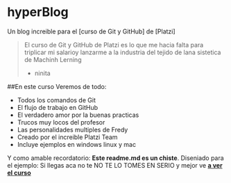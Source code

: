 # hyperBlog
Un blog increible para el [curso de Git y GitHub] de  [Platzi]
>El curso de Git y GitHub de Platzi es lo  que me hacia  falta para triplicar mi salarioy lanzarme a la industria del tejido de lana sistetica de Machinh Lerning 
> - ninita

##En  este curso Veremos de todo:
* Todos los comandos de Git
* El flujo de  trabajo  en GitHub
* El verdadero  amor por  la buenas practicas 
* Trucos  muy locos del profesor
* Las personalidades multiples  de Fredy
*  Creado por el increible Platzi Team
* Incluye ejemplos en windows  linux y mac

Y como amable recordatorio: **Este readme.md es un chiste**. Diseniado para el ejemplo: Si llegas aca no te NO TE LO TOMES EN SERIO y mejor ve [**a ver el curso**](https://platzi.com)